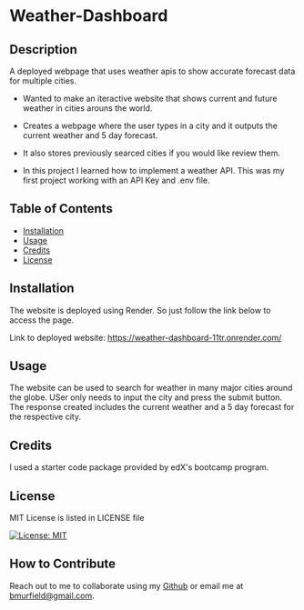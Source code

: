 # Weather-Dashboard

## Description
A deployed webpage that uses weather apis to show accurate forecast data for multiple cities.

* Wanted to make an iteractive website that shows current and future weather in cities arouns the world.

* Creates a webpage where the user types in a city and it outputs the current weather and 5 day forecast.

* It also stores previously searced cities if you would like review them.

* In this project I learned how to implement a weather API. This was my first project working with an API Key and .env file.

## Table of Contents

- [Installation](#installation)
- [Usage](#usage)
- [Credits](#credits)
- [License](#license)

## Installation

The website is deployed using Render. So just follow the link below to access the page.

Link to deployed website: https://weather-dashboard-11tr.onrender.com/

## Usage

The website can be used to search for weather in many major cities around the globe. USer only needs to input the city and press the submit button. The response created includes the current weather and a 5 day forecast for the respective city. 

## Credits

I used a starter code package provided by edX's bootcamp program.

## License

MIT License is listed in LICENSE file

[![License: MIT](https://img.shields.io/badge/License-MIT-yellow.svg)](https://opensource.org/licenses/MIT)

## How to Contribute

Reach out to me to collaborate using my [Github](https://github.com/bmurfield) or
email me at bmurfield@gmail.com.


